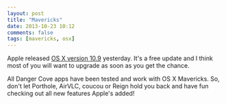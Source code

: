 ```yaml
---
layout: post
title: "Mavericks"
date: 2013-10-23 10:12
comments: false
tags: [mavericks, osx]
---
```


Apple released [OS X version 10.9](https://itunes.apple.com/app/os-x-mavericks/id675248567) yesterday. It's a free update and I think
most of you will want to upgrade as soon as you get the chance.

All Danger Cove apps have been tested and work with OS X Mavericks. So, don't let 
Porthole, AirVLC, coucou or Reign hold you back and have fun checking out all new 
features Apple's added!
